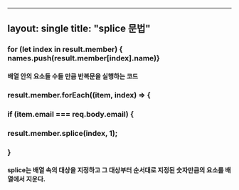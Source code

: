  ---
layout: single
title:  "splice 문법"
---

###  for (let index in result.member) { names.push(result.member[index].name)}
####  배열 안의 요소들 수들 만큼 반복문을 실행하는 코드

### result.member.forEach((item, index) => {
###        if (item.email === req.body.email) {
###          result.member.splice(index, 1);
###        }

#### splice는 배열 속의 대상을 지정하고 그 대상부터 순서대로 지정된 숫자만큼의 요소를 배열에서 지운다.
